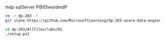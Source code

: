 mdp sqlServer
P@55wordmdP

```bash
rm -r dp-203 -f
git clone https://github.com/MicrosoftLearning/dp-203-azure-data-engineer dp-203

cd dp-203/Allfiles/labs/01
./setup.ps1
```